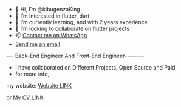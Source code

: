 - 👋 Hi, I’m @kibugenzaKing
- 👀 I’m interested in flutter, dart
- 🌱 I’m currently learning, and with 2 years experience
- 💞️ I’m looking to collaborate on flutter projects
- 📫 [Contact me on WhatsApp](https://wa.me/250785256370?text=please%20contact%20me%20here%20for%20any%20help)
- [Send me an email](mailto:kibugenzaking250@gmail.com)

--- Back-End Engineer And Front-End Engineer--------
- I have collaborated on Different Projects, Open Source and Paid
- for more info,

my website: 
[Website LINK](https://king-kibugenza.web.app/)

or [My CV LINK](https://1drv.ms/i/s!Ar8ig3kKZVEeoipOyNWlIyrAxyIz?e=Abj0n9
)

<!---
kibugenzaKing/kibugenzaKing is a ✨ special ✨ repository because its `README.md` (this file) appears on your GitHub profile.
You can click the Preview link to take a look at your changes.
--->
